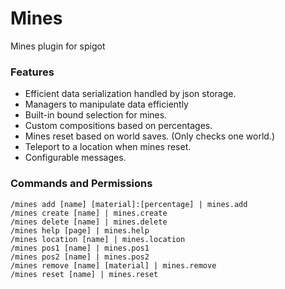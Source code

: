 # Mines
Mines plugin for spigot

### Features

- Efficient data serialization handled by json storage.
- Managers to manipulate data efficiently
- Built-in bound selection for mines.
- Custom compositions based on percentages.
- Mines reset based on world saves. (Only checks one world.)
- Teleport to a location when mines reset.
- Configurable messages.

### Commands and Permissions

```
/mines add [name] [material]:[percentage] | mines.add
/mines create [name] | mines.create
/mines delete [name] | mines.delete
/mines help [page] | mines.help
/mines location [name] | mines.location
/mines pos1 [name] | mines.pos1
/mines pos2 [name] | mines.pos2
/mines remove [name] [material] | mines.remove
/mines reset [name] | mines.reset
```
